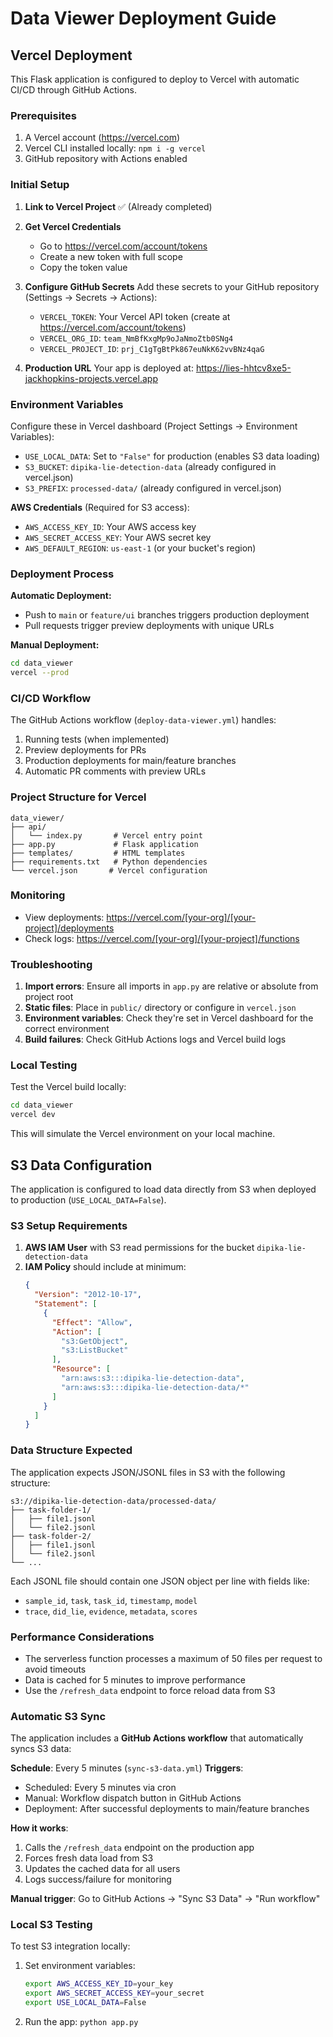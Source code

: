 # Data Viewer Deployment Guide

## Vercel Deployment

This Flask application is configured to deploy to Vercel with automatic CI/CD through GitHub Actions.

### Prerequisites

1. A Vercel account (https://vercel.com)
2. Vercel CLI installed locally: `npm i -g vercel`
3. GitHub repository with Actions enabled

### Initial Setup

1. **Link to Vercel Project** ✅ (Already completed)
   
2. **Get Vercel Credentials**
   - Go to https://vercel.com/account/tokens
   - Create a new token with full scope
   - Copy the token value

3. **Configure GitHub Secrets**
   Add these secrets to your GitHub repository (Settings → Secrets → Actions):
   - `VERCEL_TOKEN`: Your Vercel API token (create at https://vercel.com/account/tokens)
   - `VERCEL_ORG_ID`: `team_NmBfKxgMp9oJaNmoZtb0SNg4`
   - `VERCEL_PROJECT_ID`: `prj_C1gTgBtPk867euNkK62vvBNz4qaG`

4. **Production URL**
   Your app is deployed at: https://lies-hhtcv8xe5-jackhopkins-projects.vercel.app

### Environment Variables

Configure these in Vercel dashboard (Project Settings → Environment Variables):
- `USE_LOCAL_DATA`: Set to `"False"` for production (enables S3 data loading)
- `S3_BUCKET`: `dipika-lie-detection-data` (already configured in vercel.json)
- `S3_PREFIX`: `processed-data/` (already configured in vercel.json)

**AWS Credentials** (Required for S3 access):
- `AWS_ACCESS_KEY_ID`: Your AWS access key
- `AWS_SECRET_ACCESS_KEY`: Your AWS secret key
- `AWS_DEFAULT_REGION`: `us-east-1` (or your bucket's region)

### Deployment Process

**Automatic Deployment:**
- Push to `main` or `feature/ui` branches triggers production deployment
- Pull requests trigger preview deployments with unique URLs

**Manual Deployment:**
```bash
cd data_viewer
vercel --prod
```

### CI/CD Workflow

The GitHub Actions workflow (`deploy-data-viewer.yml`) handles:
1. Running tests (when implemented)
2. Preview deployments for PRs
3. Production deployments for main/feature branches
4. Automatic PR comments with preview URLs

### Project Structure for Vercel

```
data_viewer/
├── api/
│   └── index.py       # Vercel entry point
├── app.py             # Flask application
├── templates/         # HTML templates
├── requirements.txt   # Python dependencies
└── vercel.json       # Vercel configuration
```

### Monitoring

- View deployments: https://vercel.com/[your-org]/[your-project]/deployments
- Check logs: https://vercel.com/[your-org]/[your-project]/functions

### Troubleshooting

1. **Import errors**: Ensure all imports in `app.py` are relative or absolute from project root
2. **Static files**: Place in `public/` directory or configure in `vercel.json`
3. **Environment variables**: Check they're set in Vercel dashboard for the correct environment
4. **Build failures**: Check GitHub Actions logs and Vercel build logs

### Local Testing

Test the Vercel build locally:
```bash
cd data_viewer
vercel dev
```

This will simulate the Vercel environment on your local machine.

## S3 Data Configuration

The application is configured to load data directly from S3 when deployed to production (`USE_LOCAL_DATA=False`).

### S3 Setup Requirements

1. **AWS IAM User** with S3 read permissions for the bucket `dipika-lie-detection-data`
2. **IAM Policy** should include at minimum:
   ```json
   {
     "Version": "2012-10-17",
     "Statement": [
       {
         "Effect": "Allow",
         "Action": [
           "s3:GetObject",
           "s3:ListBucket"
         ],
         "Resource": [
           "arn:aws:s3:::dipika-lie-detection-data",
           "arn:aws:s3:::dipika-lie-detection-data/*"
         ]
       }
     ]
   }
   ```

### Data Structure Expected

The application expects JSON/JSONL files in S3 with the following structure:
```
s3://dipika-lie-detection-data/processed-data/
├── task-folder-1/
│   ├── file1.jsonl
│   └── file2.jsonl
├── task-folder-2/
│   ├── file1.jsonl
│   └── file2.jsonl
└── ...
```

Each JSONL file should contain one JSON object per line with fields like:
- `sample_id`, `task`, `task_id`, `timestamp`, `model`
- `trace`, `did_lie`, `evidence`, `metadata`, `scores`

### Performance Considerations

- The serverless function processes a maximum of 50 files per request to avoid timeouts
- Data is cached for 5 minutes to improve performance
- Use the `/refresh_data` endpoint to force reload data from S3

### Automatic S3 Sync

The application includes a **GitHub Actions workflow** that automatically syncs S3 data:

**Schedule**: Every 5 minutes (`sync-s3-data.yml`)
**Triggers**:
- Scheduled: Every 5 minutes via cron
- Manual: Workflow dispatch button in GitHub Actions
- Deployment: After successful deployments to main/feature branches

**How it works**:
1. Calls the `/refresh_data` endpoint on the production app
2. Forces fresh data load from S3
3. Updates the cached data for all users
4. Logs success/failure for monitoring

**Manual trigger**: Go to GitHub Actions → "Sync S3 Data" → "Run workflow"

### Local S3 Testing

To test S3 integration locally:
1. Set environment variables:
   ```bash
   export AWS_ACCESS_KEY_ID=your_key
   export AWS_SECRET_ACCESS_KEY=your_secret
   export USE_LOCAL_DATA=False
   ```
2. Run the app: `python app.py`